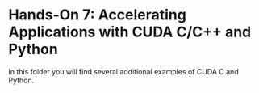 # Hands-On 7: Accelerating Applications with CUDA C/C++ and Python

In this folder you will find several additional examples of CUDA C and Python.
